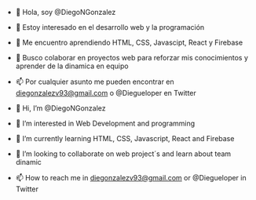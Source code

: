 - 👋 Hola, soy @DiegoNGonzalez
- 👀 Estoy interesado en el desarrollo web y la programación
- 🌱 Me encuentro aprendiendo HTML, CSS, Javascipt, React y Firebase
- 💞️ Busco colaborar en proyectos web para reforzar mis conocimientos y aprender de la dinamica en equipo
- 📫 Por cualquier asunto me pueden encontrar en diegonzalezv93@gmail.com o @Diegueloper en Twitter 



- 👋 Hi, I’m @DiegoNGonzalez
- 👀 I’m interested in Web Development and programming
- 🌱 I’m currently learning HTML, CSS, Javascript, React and Firebase
- 💞️ I’m looking to collaborate on web project´s and learn about team dinamic
- 📫 How to reach me in diegonzalezv93@gmail.com or @Diegueloper in Twitter

<!---
DiegoNGonzalez/DiegoNGonzalez is a ✨ special ✨ repository because its `README.md` (this file) appears on your GitHub profile.
You can click the Preview link to take a look at your changes.
--->
